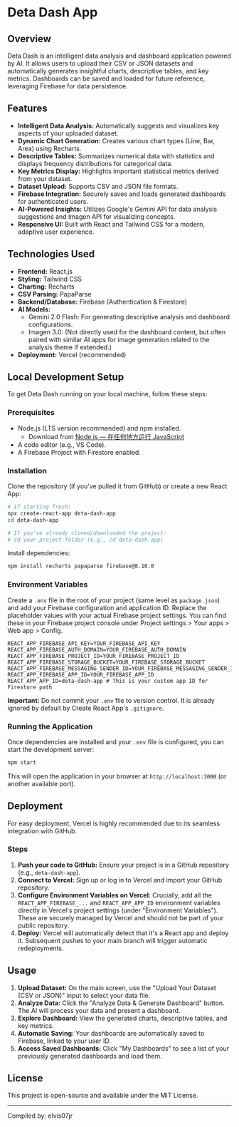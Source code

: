 # Deta Dash App

## Overview
Deta Dash is an intelligent data analysis and dashboard application powered by AI. It allows users to upload their CSV or JSON datasets and automatically generates insightful charts, descriptive tables, and key metrics. Dashboards can be saved and loaded for future reference, leveraging Firebase for data persistence.

## Features
- **Intelligent Data Analysis:** Automatically suggests and visualizes key aspects of your uploaded dataset.
- **Dynamic Chart Generation:** Creates various chart types (Line, Bar, Area) using Recharts.
- **Descriptive Tables:** Summarizes numerical data with statistics and displays frequency distributions for categorical data.
- **Key Metrics Display:** Highlights important statistical metrics derived from your dataset.
- **Dataset Upload:** Supports CSV and JSON file formats.
- **Firebase Integration:** Securely saves and loads generated dashboards for authenticated users.
- **AI-Powered Insights:** Utilizes Google's Gemini API for data analysis suggestions and Imagen API for visualizing concepts.
- **Responsive UI:** Built with React and Tailwind CSS for a modern, adaptive user experience.

## Technologies Used
- **Frontend:** React.js
- **Styling:** Tailwind CSS
- **Charting:** Recharts
- **CSV Parsing:** PapaParse
- **Backend/Database:** Firebase (Authentication & Firestore)
- **AI Models:**
  - Gemini 2.0 Flash: For generating descriptive analysis and dashboard configurations.
  - Imagen 3.0: (Not directly used for the dashboard content, but often paired with similar AI apps for image generation related to the analysis theme if extended.)
- **Deployment:** Vercel (recommended)

## Local Development Setup
To get Deta Dash running on your local machine, follow these steps:

### Prerequisites
- Node.js (LTS version recommended) and npm installed.
  - Download from [Node.js — 在任何地方运行 JavaScript](https://nodejs.org/)
- A code editor (e.g., VS Code).
- A Firebase Project with Firestore enabled.

### Installation
Clone the repository (if you've pulled it from GitHub) or create a new React App:

```bash
# If starting fresh:
npx create-react-app deta-dash-app
cd deta-dash-app

# If you've already cloned/downloaded the project:
# cd your-project-folder (e.g., cd deta-dash-app)
```

Install dependencies:

```bash
npm install recharts papaparse firebase@8.10.0
```

### Environment Variables
Create a `.env` file in the root of your project (same level as `package.json`) and add your Firebase configuration and application ID. Replace the placeholder values with your actual Firebase project settings. You can find these in your Firebase project console under Project settings > Your apps > Web app > Config.

```plaintext
REACT_APP_FIREBASE_API_KEY=YOUR_FIREBASE_API_KEY
REACT_APP_FIREBASE_AUTH_DOMAIN=YOUR_FIREBASE_AUTH_DOMAIN
REACT_APP_FIREBASE_PROJECT_ID=YOUR_FIREBASE_PROJECT_ID
REACT_APP_FIREBASE_STORAGE_BUCKET=YOUR_FIREBASE_STORAGE_BUCKET
REACT_APP_FIREBASE_MESSAGING_SENDER_ID=YOUR_FIREBASE_MESSAGING_SENDER_ID
REACT_APP_FIREBASE_APP_ID=YOUR_FIREBASE_APP_ID
REACT_APP_APP_ID=deta-dash-app # This is your custom app ID for Firestore path
```

**Important:** Do not commit your `.env` file to version control. It is already ignored by default by Create React App's `.gitignore`.

### Running the Application
Once dependencies are installed and your `.env` file is configured, you can start the development server:

```bash
npm start
```

This will open the application in your browser at `http://localhost:3000` (or another available port).

## Deployment
For easy deployment, Vercel is highly recommended due to its seamless integration with GitHub.

### Steps
1. **Push your code to GitHub:** Ensure your project is in a GitHub repository (e.g., `deta-dash-app`).
2. **Connect to Vercel:** Sign up or log in to Vercel and import your GitHub repository.
3. **Configure Environment Variables on Vercel:** Crucially, add all the `REACT_APP_FIREBASE_...` and `REACT_APP_APP_ID` environment variables directly in Vercel's project settings (under "Environment Variables"). These are securely managed by Vercel and should not be part of your public repository.
4. **Deploy:** Vercel will automatically detect that it's a React app and deploy it. Subsequent pushes to your main branch will trigger automatic redeployments.

## Usage
1. **Upload Dataset:** On the main screen, use the "Upload Your Dataset (CSV or JSON)" input to select your data file.
2. **Analyze Data:** Click the "Analyze Data & Generate Dashboard" button. The AI will process your data and present a dashboard.
3. **Explore Dashboard:** View the generated charts, descriptive tables, and key metrics.
4. **Automatic Saving:** Your dashboards are automatically saved to Firebase, linked to your user ID.
5. **Access Saved Dashboards:** Click "My Dashboards" to see a list of your previously generated dashboards and load them.

## License
This project is open-source and available under the MIT License.

---
Compiled by: elvis07jr